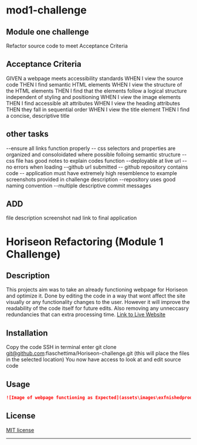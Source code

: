 # mod1-challenge

## Module one challenge 

Refactor source code to meet Acceptance Criteria

## Acceptance Criteria

GIVEN a webpage meets accessibility standards
WHEN I view the source code
THEN I find semantic HTML elements
WHEN I view the structure of the HTML elements
THEN I find that the elements follow a logical structure independent of styling and positioning
WHEN I view the image elements
THEN I find accessible alt attributes
WHEN I view the heading attributes
THEN they fall in sequential order
WHEN I view the title element
THEN I find a concise, descriptive title

## other tasks

--ensure all links function properly
-- css selectors and properties are organized and consoloidated where possible folloing semantic structure
--css file has good notes to explain codes function
--deployable at live url
-- no errors when loading
--github url submitted
-- github repository contains code
-- application must have extremely high resemblence to example screenshots provided in challenge description
--repository uses good naming convention
--multiple descriptive commit messages

## ADD
file description screenshot nad link to final application




# Horiseon Refactoring (Module 1 Challenge)

## Description 

This projects aim was to take an already functioning webpage for Horiseon and optimize it. Done by editing the code in a way that wont affect the site visually or any functionality changes to the user. However it will improve the readability of the code itself for future edits. Also removing any unneccasry redundancies that can extra processing time.
[Link to Live Website](https://fiaschettima.github.io/Horiseon-challenge/)


## Installation

Copy the code SSH
in terminal enter git clone git@github.com:fiaschettima/Horiseon-challenge.git (this will place the files in the selected location)
You now have access to look at and edit source code



## Usage 

```md
![Image of webpage functioning as Expected](assets\images\exfnishedproduct.png)
```


## License
[MIT license](https://github.com/git/git-scm.com/blob/main/MIT-LICENSE.txt)

---